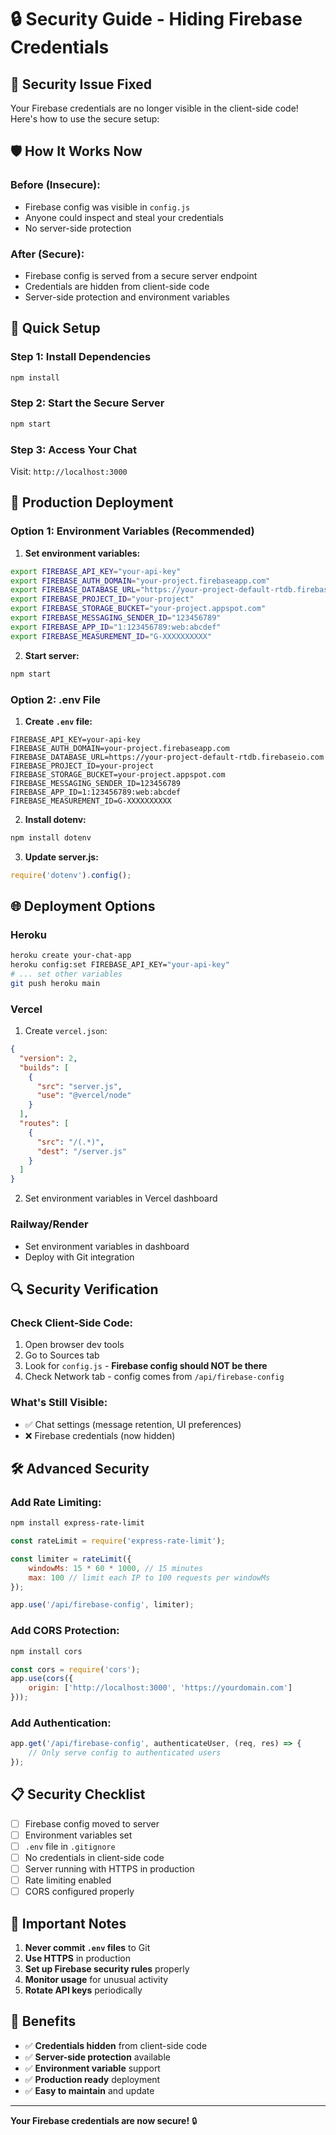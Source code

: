 # 🔒 Security Guide - Hiding Firebase Credentials

## 🚨 **Security Issue Fixed**

Your Firebase credentials are no longer visible in the client-side code! Here's how to use the secure setup:

## 🛡️ **How It Works Now**

### **Before (Insecure):**
- Firebase config was visible in `config.js`
- Anyone could inspect and steal your credentials
- No server-side protection

### **After (Secure):**
- Firebase config is served from a secure server endpoint
- Credentials are hidden from client-side code
- Server-side protection and environment variables

## 🚀 **Quick Setup**

### **Step 1: Install Dependencies**
```bash
npm install
```

### **Step 2: Start the Secure Server**
```bash
npm start
```

### **Step 3: Access Your Chat**
Visit: `http://localhost:3000`

## 🔧 **Production Deployment**

### **Option 1: Environment Variables (Recommended)**

1. **Set environment variables:**
```bash
export FIREBASE_API_KEY="your-api-key"
export FIREBASE_AUTH_DOMAIN="your-project.firebaseapp.com"
export FIREBASE_DATABASE_URL="https://your-project-default-rtdb.firebaseio.com"
export FIREBASE_PROJECT_ID="your-project"
export FIREBASE_STORAGE_BUCKET="your-project.appspot.com"
export FIREBASE_MESSAGING_SENDER_ID="123456789"
export FIREBASE_APP_ID="1:123456789:web:abcdef"
export FIREBASE_MEASUREMENT_ID="G-XXXXXXXXXX"
```

2. **Start server:**
```bash
npm start
```

### **Option 2: .env File**

1. **Create `.env` file:**
```env
FIREBASE_API_KEY=your-api-key
FIREBASE_AUTH_DOMAIN=your-project.firebaseapp.com
FIREBASE_DATABASE_URL=https://your-project-default-rtdb.firebaseio.com
FIREBASE_PROJECT_ID=your-project
FIREBASE_STORAGE_BUCKET=your-project.appspot.com
FIREBASE_MESSAGING_SENDER_ID=123456789
FIREBASE_APP_ID=1:123456789:web:abcdef
FIREBASE_MEASUREMENT_ID=G-XXXXXXXXXX
```

2. **Install dotenv:**
```bash
npm install dotenv
```

3. **Update server.js:**
```javascript
require('dotenv').config();
```

## 🌐 **Deployment Options**

### **Heroku**
```bash
heroku create your-chat-app
heroku config:set FIREBASE_API_KEY="your-api-key"
# ... set other variables
git push heroku main
```

### **Vercel**
1. Create `vercel.json`:
```json
{
  "version": 2,
  "builds": [
    {
      "src": "server.js",
      "use": "@vercel/node"
    }
  ],
  "routes": [
    {
      "src": "/(.*)",
      "dest": "/server.js"
    }
  ]
}
```

2. Set environment variables in Vercel dashboard

### **Railway/Render**
- Set environment variables in dashboard
- Deploy with Git integration

## 🔍 **Security Verification**

### **Check Client-Side Code:**
1. Open browser dev tools
2. Go to Sources tab
3. Look for `config.js` - **Firebase config should NOT be there**
4. Check Network tab - config comes from `/api/firebase-config`

### **What's Still Visible:**
- ✅ Chat settings (message retention, UI preferences)
- ❌ Firebase credentials (now hidden)

## 🛠️ **Advanced Security**

### **Add Rate Limiting:**
```bash
npm install express-rate-limit
```

```javascript
const rateLimit = require('express-rate-limit');

const limiter = rateLimit({
    windowMs: 15 * 60 * 1000, // 15 minutes
    max: 100 // limit each IP to 100 requests per windowMs
});

app.use('/api/firebase-config', limiter);
```

### **Add CORS Protection:**
```bash
npm install cors
```

```javascript
const cors = require('cors');
app.use(cors({
    origin: ['http://localhost:3000', 'https://yourdomain.com']
}));
```

### **Add Authentication:**
```javascript
app.get('/api/firebase-config', authenticateUser, (req, res) => {
    // Only serve config to authenticated users
});
```

## 📋 **Security Checklist**

- [ ] Firebase config moved to server
- [ ] Environment variables set
- [ ] `.env` file in `.gitignore`
- [ ] No credentials in client-side code
- [ ] Server running with HTTPS in production
- [ ] Rate limiting enabled
- [ ] CORS configured properly

## 🚨 **Important Notes**

1. **Never commit `.env` files** to Git
2. **Use HTTPS** in production
3. **Set up Firebase security rules** properly
4. **Monitor usage** for unusual activity
5. **Rotate API keys** periodically

## 🎯 **Benefits**

- ✅ **Credentials hidden** from client-side code
- ✅ **Server-side protection** available
- ✅ **Environment variable** support
- ✅ **Production ready** deployment
- ✅ **Easy to maintain** and update

---

**Your Firebase credentials are now secure!** 🔒 